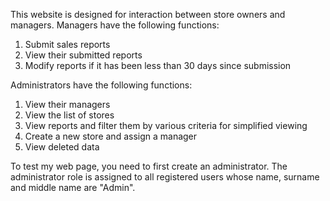This website is designed for interaction between store owners and managers. Managers have the following functions:

1. Submit sales reports
2. View their submitted reports
3. Modify reports if it has been less than 30 days since submission
   
Administrators have the following functions:

1. View their managers
2. View the list of stores
3. View reports and filter them by various criteria for simplified viewing
4. Create a new store and assign a manager
5. View deleted data

To test my web page, you need to first create an administrator. The administrator role is assigned to all registered users whose  name, surname  and middle name are "Admin".
